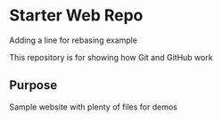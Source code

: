 # Starter Web Repo
Adding  a line for rebasing example

This repository is for showing how Git and GitHub work

## Purpose

Sample website with plenty of files for demos